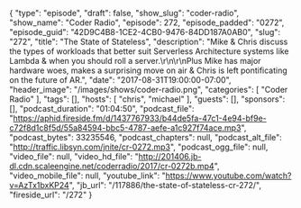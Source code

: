 {
  "type": "episode",
  "draft": false,
  "show_slug": "coder-radio",
  "show_name": "Coder Radio",
  "episode": 272,
  "episode_padded": "0272",
  "episode_guid": "42D9C4B8-1CE2-4CB0-9476-84DD187A0AB0",
  "slug": "272",
  "title": "The State of Stateless",
  "description": "Mike & Chris discuss the types of workloads that better suit Serverless Architecture systems like Lambda & when you should roll a server.\r\n\r\nPlus Mike has major hardware woes, makes a surprising move on air & Chris is left pontificating on the future of AR.",
  "date": "2017-08-31T19:00:00-07:00",
  "header_image": "/images/shows/coder-radio.png",
  "categories": [
    "Coder Radio"
  ],
  "tags": [],
  "hosts": [
    "chris",
    "michael"
  ],
  "guests": [],
  "sponsors": [],
  "podcast_duration": "01:04:50",
  "podcast_file": "https://aphid.fireside.fm/d/1437767933/b44de5fa-47c1-4e94-bf9e-c72f8d1c8f5d/55a84594-bbc5-4787-aefe-a1c927f74ace.mp3",
  "podcast_bytes": 33235546,
  "podcast_chapters": null,
  "podcast_alt_file": "http://traffic.libsyn.com/jnite/cr-0272.mp3",
  "podcast_ogg_file": null,
  "video_file": null,
  "video_hd_file": "http://201406.jb-dl.cdn.scaleengine.net/coderradio/2017/cr-0272b.mp4",
  "video_mobile_file": null,
  "youtube_link": "https://www.youtube.com/watch?v=AzTx1bxKP24",
  "jb_url": "/117886/the-state-of-stateless-cr-272/",
  "fireside_url": "/272"
}


